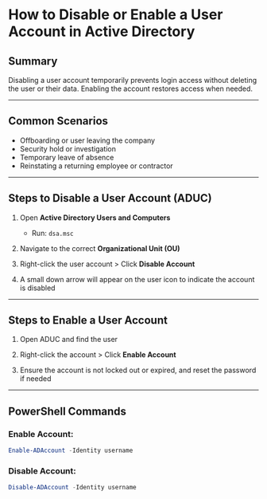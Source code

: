 # How to Disable or Enable a User Account in Active Directory

## Summary
Disabling a user account temporarily prevents login access without deleting the user or their data. Enabling the account restores access when needed.

---

## Common Scenarios
- Offboarding or user leaving the company
- Security hold or investigation
- Temporary leave of absence
- Reinstating a returning employee or contractor

---

## Steps to Disable a User Account (ADUC)

1. Open **Active Directory Users and Computers**
   - Run: `dsa.msc`

2. Navigate to the correct **Organizational Unit (OU)**

3. Right-click the user account > Click **Disable Account**

4. A small down arrow will appear on the user icon to indicate the account is disabled

---

## Steps to Enable a User Account

1. Open ADUC and find the user

2. Right-click the account > Click **Enable Account**

3. Ensure the account is not locked out or expired, and reset the password if needed

---

## PowerShell Commands

### Enable Account:
```powershell 
Enable-ADAccount -Identity username

```
### Disable Account:
```powershell
Disable-ADAccount -Identity username

```
